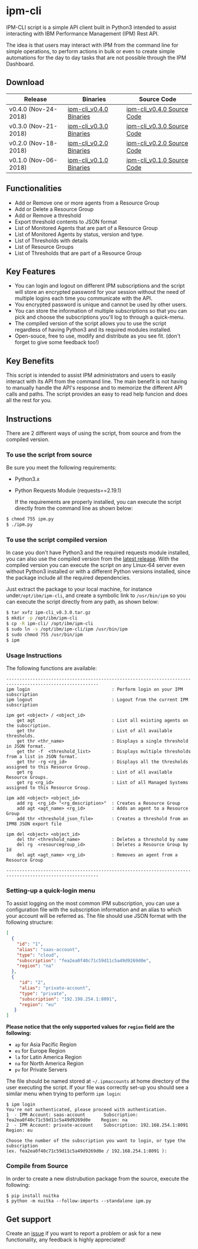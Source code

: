 # ipm-cli

IPM-CLI script is a simple API client built in Python3 intended to assist interacting with IBM Performance Management (IPM) Rest API. 

The idea is that users may interact with IPM from the command line for simple operations, to perform actions in bulk or even to create simple automations for the day to day tasks that are not possible through the IPM Dashboard.

## Download

| Release              | Binaries                                                                                                      | Source Code                                                                          |
| -------------------- | ------------------------------------------------------------------------------------------------------------- | ------------------------------------------------------------------------------------ |
| v0.4.0 (Nov-24-2018) | [ipm-cli_v0.4.0 Binaries](https://github.com/fsilveir/ipm-cli/releases/download/v0.4.0/ipm-cli_v0.4.0.tar.gz) | [ipm-cli_v0.4.0 Source Code](https://github.com/fsilveir/ipm-cli/archive/v0.4.0.zip) |
| v0.3.0 (Nov-21-2018) | [ipm-cli_v0.3.0 Binaries](https://github.com/fsilveir/ipm-cli/releases/download/v0.3.0/ipm-cli_v0.3.0.tar.gz) | [ipm-cli_v0.3.0 Source Code](https://github.com/fsilveir/ipm-cli/archive/v0.3.0.zip) |
| v0.2.0 (Nov-18-2018) | [ipm-cli_v0.2.0 Binaries](https://github.com/fsilveir/ipm-cli/releases/download/v0.2.0/ipm-cli_v0.2.0.tar.gz) | [ipm-cli_v0.2.0 Source Code](https://github.com/fsilveir/ipm-cli/archive/v0.2.0.zip) |
| v0.1.0 (Nov-06-2018) | [ipm-cli_v0.1.0 Binaries](https://github.com/fsilveir/ipm-cli/releases/download/v0.1.0/ipm-cli_v0.1.0.tar.gz) | [ipm-cli_v0.1.0 Source Code](https://github.com/fsilveir/ipm-cli/archive/v0.1.0.zip) |

## Functionalities

-   Add or Remove one or more agents from a Resource Group
-   Add or Delete a Resource Group
-   Add or Remove a threshold
-   Export threshold contents to JSON format 
-   List of Monitored Agents that are part of a Resource Group
-   List of Monitored Agents by status, version and type.
-   List of Thresholds with details
-   List of Resource Groups
-   List of Thresholds that are part of a Resource Group

## Key Features

-   You can login and logout on different IPM subscriptions and the script will store an encrypted password for your session without the need of multiple logins each time you communicate with the API.
-   You encrypted password is unique and cannot be used by other users.
-   You can store the information of multiple subscriptions so that you can pick and choose the subscriptions you'll log to through a quick-menu.
-   The compiled version of the script allows you to use the script regardless of having Python3 and its required modules installed.
-   Open-souce, free to use, modify and distribute as you see fit. (don't forget to give some feedback too!)

## Key Benefits

This script is intended to assist IPM administrators and users to easily interact with its API from the command line. The main benefit is not having to manually handle the API's response and to memorize the different API calls and paths. The script provides an easy to read help funcion and does all the rest for you.

## Instructions

There are 2 different ways of using the script, from source and from the compiled version.

### To use the script from source

Be sure you meet the following requirements:

-   Python3.x
-   Python Requests Module (requests==2.19.1)

    If the requirements are properly installed, you can execute the script directly from the command line as shown below: 

```bash
$ chmod 755 ipm.py
$ ./ipm.py
```

### To use the script compiled version

In case you don't have Python3 and the required requests module installed, you can also use the compiled version from the [latest release](https://github.com/fsilveir/ipm-cli/releases). With the compiled version you can execute the script on any Linux-64 server even without Python3 installed or with a different Python versions installed, since the package include all the required dependencies.

Just extract the package to your local machine, for instance under`/opt/ibm/ipm-cli`, and create a symbolic link to `/usr/bin/ipm` so you can execute the script directly from any path, as shown below:

```bash
$ tar xvfz ipm-cli_v0.3.0.tar.gz
$ mkdir -p /opt/ibm/ipm-cli
$ cp -R ipm-cli/ /opt/ibm/ipm-cli
$ sudo ln -s /opt/ibm/ipm-cli/ipm /usr/bin/ipm
$ sudo chmod 755 /usr/bin/ipm
$ ipm
```

### Usage Instructions

The following functions are available:

```properties
---------------------------------------------------------------------------------------------------------
ipm login                               : Perform login on your IPM subscription
ipm logout                              : Logout from the current IPM subscription

ipm get <object> / <object_id>
    get agt                             : List all existing agents on the subscription.
    get thr                             : List of all available thresholds.
    get thr <thr_name>                  : Displays a single threshold in JSON format.
    get thr -f  <threshold_list>        : Displays multiple thresholds from a list in JSON format.
    get thr -rg <rg_id>                 : Displays all the thresholds assigned to this Resource Group.
    get rg                              : List of all available Resource Groups.
    get rg <rg_id>                      : List of all Managed Systems assigned to this Resource Group.

ipm add <object> <object_id>
    add rg  <rg_id> "<rg_description>"  : Creates a Resource Group
    add agt <agt_name> <rg_id>          : Adds an agent to a Resource Group
    add thr <threshold_json_file>       : Creates a threshold from an IPM8 JSON export file

ipm del <object> <object_id>
    del thr <threshold_name>            : Deletes a threshold by name
    del rg  <resourcegroup_id>          : Deletes a Resource Group by Id
    del agt <agt_name> <rg_id>          : Removes an agent from a Resource Group

---------------------------------------------------------------------------------------------------------
```

### Setting-up a quick-login menu

To assist logging on the most common IPM subscription, you can use a configuration file with the subscription information and an alias to which your account will be referred as. The file should use JSON format with the following structure:

```json
[
  {
    "id": "1",
    "alias": "saas-account",
    "type": "cloud",
    "subscription": "fea2ea0f40c71c59d11c5a49d9269d0e",
    "region": "na"
  },
  {
     "id": "2",
     "alias": "private-account",
     "type": "private",
     "subscription": "192.198.254.1:8091",
     "region": "eu"
   }
]
```

**Please notice that the only supported values for `region` field are the following:**

-   `ap` for Asia Pacific Region
-   `eu` for Europe Region
-   `la` for Latin America Region
-   `na` for North America Region
-   `pv` for Private Servers

The file should be named stored at `~/.ipmaccounts` at home directory of the user executing the script. If your file was correctly set-up you should see a similar menu when trying to perform `ipm login`:

```shell
$ ipm login
You're not authenticated, please proceed with authentication.
1  - IPM Account: saas-account       Subscription: fea2ea0f40c71c59d11c5a49d9269d0e    Region: na
2  - IPM Account: private-account    Subscription: 192.168.254.1:8091                  Region: eu

Choose the number of the subscription you want to login, or type the subscription 
(ex. fea2ea0f40c71c59d11c5a49d9269d0e / 192.168.254.1:8091 ):
```

### Compile from Source

In order to create a new distrubution package from the source, execute the following:

```shell
$ pip install nuitka
$ python -m nuitka --follow-imports --standalone ipm.py
```

## Get support

Create an [issue](https://github.com/fsilveir/ipm-cli/issues) if you want to report a problem or ask for a new functionality, any feedback is highly appreciated!
